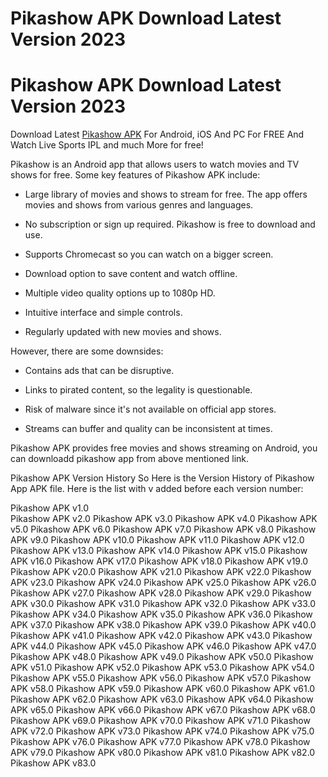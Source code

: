 # Pikashow APK Download Latest Version 2023
<h1>Pikashow APK Download Latest Version 2023</h1>
Download Latest <a href="https://pikashows.world">Pikashow APK</a> For Android, iOS And PC For FREE And Watch Live Sports IPL and much More for free!

Pikashow is an Android app that allows users to watch movies and TV shows for free. Some key features of Pikashow APK include:

- Large library of movies and shows to stream for free. The app offers movies and shows from various genres and languages.

- No subscription or sign up required. Pikashow is free to download and use.

- Supports Chromecast so you can watch on a bigger screen.

- Download option to save content and watch offline. 

- Multiple video quality options up to 1080p HD.

- Intuitive interface and simple controls.

- Regularly updated with new movies and shows.

However, there are some downsides:

- Contains ads that can be disruptive. 

- Links to pirated content, so the legality is questionable.

- Risk of malware since it's not available on official app stores.

- Streams can buffer and quality can be inconsistent at times.

Pikashow APK provides free movies and shows streaming on Android, you can  downloadd pikashow app from above mentioned link.

</h2>Pikashow APK Version History</h2>
So Here is the Version History of Pikashow App APK file.
Here is the list with v added before each version number:

Pikashow APK v1.0  
Pikashow APK v2.0
Pikashow APK v3.0
Pikashow APK v4.0
Pikashow APK v5.0
Pikashow APK v6.0
Pikashow APK v7.0
Pikashow APK v8.0
Pikashow APK v9.0
Pikashow APK v10.0
Pikashow APK v11.0
Pikashow APK v12.0
Pikashow APK v13.0
Pikashow APK v14.0
Pikashow APK v15.0
Pikashow APK v16.0
Pikashow APK v17.0
Pikashow APK v18.0
Pikashow APK v19.0
Pikashow APK v20.0
Pikashow APK v21.0
Pikashow APK v22.0
Pikashow APK v23.0
Pikashow APK v24.0
Pikashow APK v25.0
Pikashow APK v26.0
Pikashow APK v27.0 
Pikashow APK v28.0
Pikashow APK v29.0
Pikashow APK v30.0
Pikashow APK v31.0
Pikashow APK v32.0
Pikashow APK v33.0
Pikashow APK v34.0
Pikashow APK v35.0
Pikashow APK v36.0
Pikashow APK v37.0
Pikashow APK v38.0
Pikashow APK v39.0
Pikashow APK v40.0
Pikashow APK v41.0
Pikashow APK v42.0
Pikashow APK v43.0
Pikashow APK v44.0
Pikashow APK v45.0
Pikashow APK v46.0
Pikashow APK v47.0
Pikashow APK v48.0
Pikashow APK v49.0
Pikashow APK v50.0
Pikashow APK v51.0
Pikashow APK v52.0
Pikashow APK v53.0
Pikashow APK v54.0
Pikashow APK v55.0
Pikashow APK v56.0
Pikashow APK v57.0
Pikashow APK v58.0
Pikashow APK v59.0
Pikashow APK v60.0
Pikashow APK v61.0
Pikashow APK v62.0
Pikashow APK v63.0
Pikashow APK v64.0
Pikashow APK v65.0
Pikashow APK v66.0
Pikashow APK v67.0
Pikashow APK v68.0
Pikashow APK v69.0
Pikashow APK v70.0
Pikashow APK v71.0 
Pikashow APK v72.0
Pikashow APK v73.0
Pikashow APK v74.0
Pikashow APK v75.0
Pikashow APK v76.0
Pikashow APK v77.0
Pikashow APK v78.0
Pikashow APK v79.0
Pikashow APK v80.0
Pikashow APK v81.0
Pikashow APK v82.0
Pikashow APK v83.0
